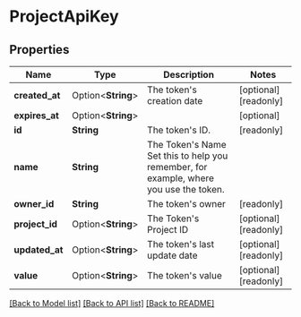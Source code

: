 # ProjectApiKey

## Properties

Name | Type | Description | Notes
------------ | ------------- | ------------- | -------------
**created_at** | Option<**String**> | The token's creation date | [optional][readonly]
**expires_at** | Option<**String**> |  | [optional]
**id** | **String** | The token's ID. | [readonly]
**name** | **String** | The Token's Name  Set this to help you remember, for example, where you use the token. | 
**owner_id** | **String** | The token's owner | [readonly]
**project_id** | Option<**String**> | The Token's Project ID | [optional][readonly]
**updated_at** | Option<**String**> | The token's last update date | [optional][readonly]
**value** | Option<**String**> | The token's value | [optional][readonly]

[[Back to Model list]](../README.md#documentation-for-models) [[Back to API list]](../README.md#documentation-for-api-endpoints) [[Back to README]](../README.md)


